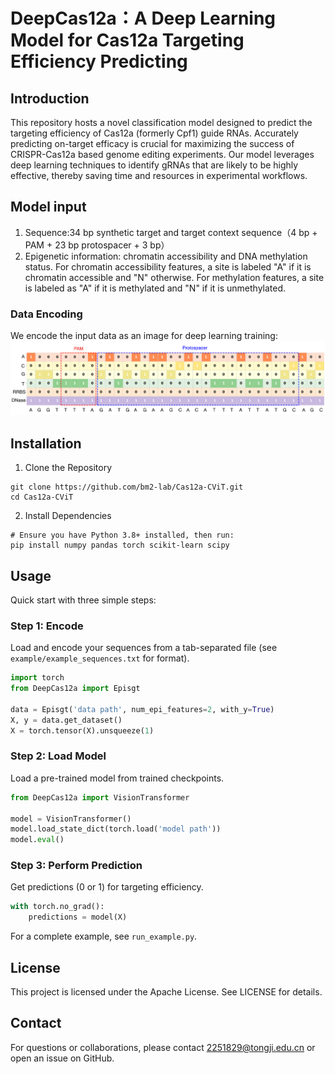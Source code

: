 # DeepCas12a：A Deep Learning Model for Cas12a Targeting Efficiency Predicting
## Introduction
This repository hosts a novel classification model designed to predict the targeting efficiency of Cas12a (formerly Cpf1) guide RNAs. Accurately predicting on-target efficacy is crucial for maximizing the success of CRISPR-Cas12a based genome editing experiments. Our model leverages deep learning techniques to identify gRNAs that are likely to be highly effective, thereby saving time and resources in experimental workflows.
## Model input
1. Sequence:34 bp synthetic target and target context sequence（4 bp + PAM + 23 bp protospacer + 3 bp）
2. Epigenetic information: chromatin accessibility and DNA methylation status. For chromatin accessibility features, a site is labeled "A" if it is chromatin accessible and "N" otherwise. For methylation features, a site is labeled as "A" if it is methylated and "N" if it is unmethylated.
### Data Encoding
We encode the input data as an image for deep learning training:
![我的图片](./images/encoding.png)
## Installation
1. Clone the Repository
```
git clone https://github.com/bm2-lab/Cas12a-CViT.git
cd Cas12a-CViT
```
2. Install Dependencies
```
# Ensure you have Python 3.8+ installed, then run:
pip install numpy pandas torch scikit-learn scipy
```
## Usage
Quick start with three simple steps:

### Step 1: Encode
Load and encode your sequences from a tab-separated file (see `example/example_sequences.txt` for format).
```python
import torch
from DeepCas12a import Episgt

data = Episgt('data path', num_epi_features=2, with_y=True)
X, y = data.get_dataset()
X = torch.tensor(X).unsqueeze(1)
```

### Step 2: Load Model
Load a pre-trained model from trained checkpoints.
```python
from DeepCas12a import VisionTransformer

model = VisionTransformer()
model.load_state_dict(torch.load('model path'))
model.eval()
```

### Step 3: Perform Prediction
Get predictions (0 or 1) for targeting efficiency.
```python
with torch.no_grad():
    predictions = model(X)
```

For a complete example, see `run_example.py`.
## License
This project is licensed under the Apache License. See LICENSE for details.
## Contact
For questions or collaborations, please contact 2251829@tongji.edu.cn or open an issue on GitHub.

